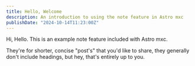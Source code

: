 ```yaml
---
title: Hello, Welcome
description: An introduction to using the note feature in Astro mxc
publishDate: "2024-10-14T11:23:00Z"
---
```


Hi, Hello. This is an example note feature included with Astro mxc.

They're for shorter, concise "post's" that you'd like to share, they generally don't include headings, but hey, that's entirely up to you.
